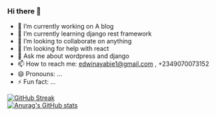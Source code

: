 ### Hi there 👋

<!--
**madvirus-ops/madvirus-ops** is a ✨ _special_ ✨ repository because its `README.md` (this file) appears on your GitHub profile.

Here are some ideas to get you started:
-->
- 🔭 I’m currently working on A blog
- 🌱 I’m currently learning django rest framework
- 👯 I’m looking to collaborate on anything
- 🤔 I’m looking for help with react
- 💬 Ask me about wordpress and django
- 📫 How to reach me: edwinayabie1@gmail.com , +2349070073152
- 😄 Pronouns: ...
- ⚡ Fun fact: ...

[![GitHub Streak](https://github-readme-streak-stats.herokuapp.com?user=madvirus-ops)](https://git.io/streak-stats)
<br>
[![Anurag's GitHub stats](https://github-readme-stats.vercel.app/api?username=madvirus-ops)](https://github.com/anuraghazra/github-readme-stats)
